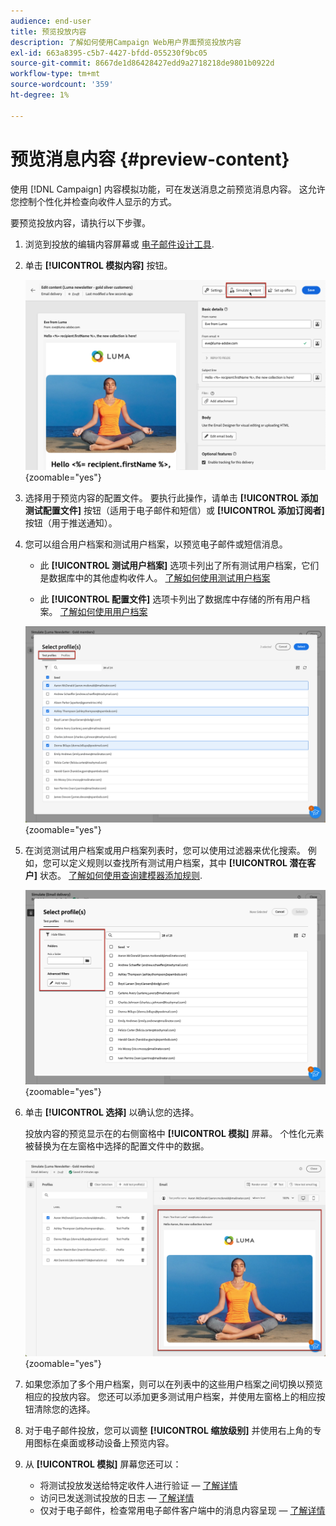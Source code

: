 ```yaml
---
audience: end-user
title: 预览投放内容
description: 了解如何使用Campaign Web用户界面预览投放内容
exl-id: 663a8395-c5b7-4427-bfdd-055230f9bc05
source-git-commit: 8667de1d86428427edd9a2718218de9801b0922d
workflow-type: tm+mt
source-wordcount: '359'
ht-degree: 1%

---
```



# 预览消息内容 {#preview-content}

使用 [!DNL Campaign] 内容模拟功能，可在发送消息之前预览消息内容。 这允许您控制个性化并检查向收件人显示的方式。

要预览投放内容，请执行以下步骤。

1. 浏览到投放的编辑内容屏幕或 [电子邮件设计工具](../email/get-started-email-designer.md).

1. 单击 **[!UICONTROL 模拟内容]** 按钮。

   ![](assets/simulate-button.png){zoomable=&quot;yes&quot;}

1. 选择用于预览内容的配置文件。 要执行此操作，请单击 **[!UICONTROL 添加测试配置文件]** 按钮（适用于电子邮件和短信）或 **[!UICONTROL 添加订阅者]** 按钮（用于推送通知）。

1. 您可以组合用户档案和测试用户档案，以预览电子邮件或短信消息。

   * 此 **[!UICONTROL 测试用户档案]** 选项卡列出了所有测试用户档案，它们是数据库中的其他虚构收件人。 [了解如何使用测试用户档案](../audience/test-profiles.md)

   * 此 **[!UICONTROL 配置文件]** 选项卡列出了数据库中存储的所有用户档案。 [了解如何使用用户档案](../audience/about-recipients.md)

   ![](assets/simulate-select-profiles.png){zoomable=&quot;yes&quot;}

1. 在浏览测试用户档案或用户档案列表时，您可以使用过滤器来优化搜索。 例如，您可以定义规则以查找所有测试用户档案，其中 **[!UICONTROL 潜在客户]** 状态。 [了解如何使用查询建模器添加规则](../query/query-modeler-overview.md).

   ![](assets/simulate-test-profile-filter.png){zoomable=&quot;yes&quot;}

1. 单击 **[!UICONTROL 选择]** 以确认您的选择。

   投放内容的预览显示在的右侧窗格中 **[!UICONTROL 模拟]** 屏幕。 个性化元素被替换为在左窗格中选择的配置文件中的数据。

   ![](assets/simulate-preview.png){zoomable=&quot;yes&quot;}

1. 如果您添加了多个用户档案，则可以在列表中的这些用户档案之间切换以预览相应的投放内容。 您还可以添加更多测试用户档案，并使用左窗格上的相应按钮清除您的选择。

1. 对于电子邮件投放，您可以调整 **[!UICONTROL 缩放级别]** 并使用右上角的专用图标在桌面或移动设备上预览内容。

1. 从 **[!UICONTROL 模拟]** 屏幕您还可以：
   * 将测试投放发送给特定收件人进行验证 —  [了解详情](test-deliveries.md)
   * 访问已发送测试投放的日志 —  [了解详情](test-deliveries.md#access-test-deliveries)
   * 仅对于电子邮件，检查常用电子邮件客户端中的消息内容呈现 —  [了解详情](email-rendering.md)



